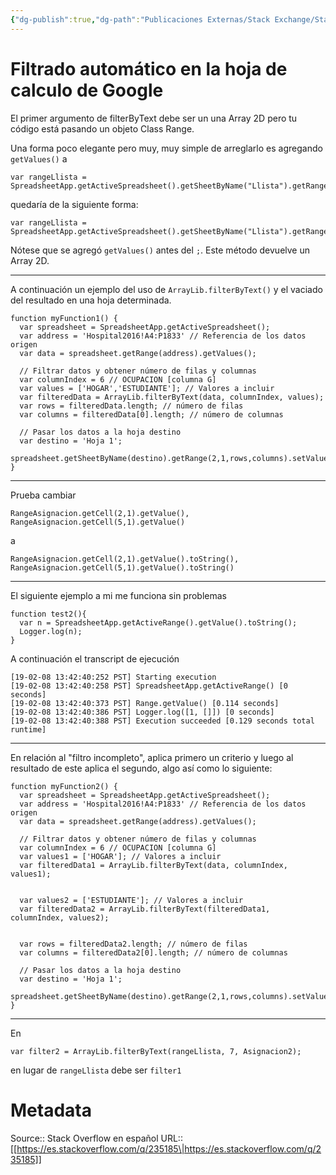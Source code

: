 ```yaml
---
{"dg-publish":true,"dg-path":"Publicaciones Externas/Stack Exchange/Stack Overflow en español/es.stackoverflow.com-235185.md","permalink":"/publicaciones-externas/stack-exchange/stack-overflow-en-espanol/es-stackoverflow-com-235185/","title":"Filtrado automático en la hoja de calculo de Google","hide":true,"noteIcon":"default","created":"2024-04-03T12:49:10.627-06:00","updated":"2024-04-05T16:43:54.724-06:00"}
---
```


# Filtrado automático en la hoja de calculo de Google

El primer argumento de filterByText debe ser un una Array 2D pero tu código está pasando un objeto Class Range.

Una forma poco elegante pero muy, muy simple de arreglarlo es agregando `getValues()` a

    var rangeLlista = SpreadsheetApp.getActiveSpreadsheet().getSheetByName("Llista").getRange("A6:AX1000");

quedaría de la siguiente forma:

    var rangeLlista = SpreadsheetApp.getActiveSpreadsheet().getSheetByName("Llista").getRange("A6:AX1000").getValues();

Nótese que se agregó `getValues()` antes del `;`. Este método devuelve un Array 2D.

<hr>

A continuación un ejemplo del uso de `ArrayLib.filterByText()` y el vaciado del resultado en una hoja determinada.

    function myFunction1() {
      var spreadsheet = SpreadsheetApp.getActiveSpreadsheet();
      var address = 'Hospital2016!A4:P1833' // Referencia de los datos origen
      var data = spreadsheet.getRange(address).getValues();
      
      // Filtrar datos y obtener número de filas y columnas
      var columnIndex = 6 // OCUPACION [columna G]
      var values = ['HOGAR','ESTUDIANTE']; // Valores a incluir
      var filteredData = ArrayLib.filterByText(data, columnIndex, values);
      var rows = filteredData.length; // número de filas
      var columns = filteredData[0].length; // número de columnas
      
      // Pasar los datos a la hoja destino
      var destino = 'Hoja 1';
      spreadsheet.getSheetByName(destino).getRange(2,1,rows,columns).setValues(filteredData);
    }

<hr>

Prueba cambiar

    RangeAsignacion.getCell(2,1).getValue(),
    RangeAsignacion.getCell(5,1).getValue()

a

    RangeAsignacion.getCell(2,1).getValue().toString(),
    RangeAsignacion.getCell(5,1).getValue().toString()

<hr>
El siguiente ejemplo a mi me funciona sin problemas

    function test2(){
      var n = SpreadsheetApp.getActiveRange().getValue().toString();
      Logger.log(n);
    }

A continuación el transcript de ejecución

<!-- language: lang-none -->

    [19-02-08 13:42:40:252 PST] Starting execution
    [19-02-08 13:42:40:258 PST] SpreadsheetApp.getActiveRange() [0 seconds]
    [19-02-08 13:42:40:373 PST] Range.getValue() [0.114 seconds]
    [19-02-08 13:42:40:386 PST] Logger.log([1, []]) [0 seconds]
    [19-02-08 13:42:40:388 PST] Execution succeeded [0.129 seconds total runtime]

<hr>

En relación al "filtro incompleto", aplica primero un criterio y luego al resultado de este aplica el segundo, algo así como lo siguiente:

    function myFunction2() {
      var spreadsheet = SpreadsheetApp.getActiveSpreadsheet();
      var address = 'Hospital2016!A4:P1833' // Referencia de los datos origen
      var data = spreadsheet.getRange(address).getValues();
      
      // Filtrar datos y obtener número de filas y columnas
      var columnIndex = 6 // OCUPACION [columna G]
      var values1 = ['HOGAR']; // Valores a incluir
      var filteredData1 = ArrayLib.filterByText(data, columnIndex, values1);


      var values2 = ['ESTUDIANTE']; // Valores a incluir
      var filteredData2 = ArrayLib.filterByText(filteredData1, columnIndex, values2);


      var rows = filteredData2.length; // número de filas
      var columns = filteredData2[0].length; // número de columnas
      
      // Pasar los datos a la hoja destino
      var destino = 'Hoja 1';
      spreadsheet.getSheetByName(destino).getRange(2,1,rows,columns).setValues(filteredData2);
    }

<hr>

En 

    var filter2 = ArrayLib.filterByText(rangeLlista, 7, Asignacion2);

en lugar de `rangeLlista` debe ser `filter1`

# Metadata
Source:: Stack Overflow en español
URL:: [[https://es.stackoverflow.com/q/235185\|https://es.stackoverflow.com/q/235185]]

